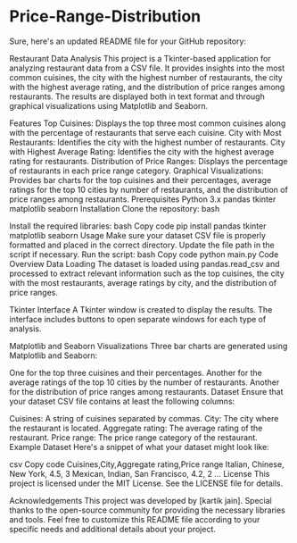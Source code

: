 # Price-Range-Distribution

Sure, here's an updated README file for your GitHub repository:

Restaurant Data Analysis
This project is a Tkinter-based application for analyzing restaurant data from a CSV file. It provides insights into the most common cuisines, the city with the highest number of restaurants, the city with the highest average rating, and the distribution of price ranges among restaurants. The results are displayed both in text format and through graphical visualizations using Matplotlib and Seaborn.

Features
Top Cuisines: Displays the top three most common cuisines along with the percentage of restaurants that serve each cuisine.
City with Most Restaurants: Identifies the city with the highest number of restaurants.
City with Highest Average Rating: Identifies the city with the highest average rating for restaurants.
Distribution of Price Ranges: Displays the percentage of restaurants in each price range category.
Graphical Visualizations: Provides bar charts for the top cuisines and their percentages, average ratings for the top 10 cities by number of restaurants, and the distribution of price ranges among restaurants.
Prerequisites
Python 3.x
pandas
tkinter
matplotlib
seaborn
Installation
Clone the repository:
bash

Install the required libraries:
bash
Copy code
pip install pandas tkinter matplotlib seaborn
Usage
Make sure your dataset CSV file is properly formatted and placed in the correct directory. Update the file path in the script if necessary.
Run the script:
bash
Copy code
python main.py
Code Overview
Data Loading
The dataset is loaded using pandas.read_csv and processed to extract relevant information such as the top cuisines, the city with the most restaurants, average ratings by city, and the distribution of price ranges.

Tkinter Interface
A Tkinter window is created to display the results. The interface includes buttons to open separate windows for each type of analysis.

Matplotlib and Seaborn Visualizations
Three bar charts are generated using Matplotlib and Seaborn:

One for the top three cuisines and their percentages.
Another for the average ratings of the top 10 cities by the number of restaurants.
Another for the distribution of price ranges among restaurants.
Dataset
Ensure that your dataset CSV file contains at least the following columns:

Cuisines: A string of cuisines separated by commas.
City: The city where the restaurant is located.
Aggregate rating: The average rating of the restaurant.
Price range: The price range category of the restaurant.
Example Dataset
Here's a snippet of what your dataset might look like:

csv
Copy code
Cuisines,City,Aggregate rating,Price range
Italian, Chinese, New York, 4.5, 3
Mexican, Indian, San Francisco, 4.2, 2
...
License
This project is licensed under the MIT License. See the LICENSE file for details.

Acknowledgements
This project was developed by [kartik jain].
Special thanks to the open-source community for providing the necessary libraries and tools.
Feel free to customize this README file according to your specific needs and additional details about your project.







